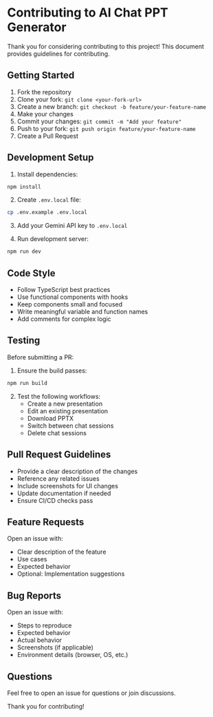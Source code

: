 # Contributing to AI Chat PPT Generator

Thank you for considering contributing to this project! This document provides guidelines for contributing.

## Getting Started

1. Fork the repository
2. Clone your fork: `git clone <your-fork-url>`
3. Create a new branch: `git checkout -b feature/your-feature-name`
4. Make your changes
5. Commit your changes: `git commit -m "Add your feature"`
6. Push to your fork: `git push origin feature/your-feature-name`
7. Create a Pull Request

## Development Setup

1. Install dependencies:
```bash
npm install
```

2. Create `.env.local` file:
```bash
cp .env.example .env.local
```

3. Add your Gemini API key to `.env.local`

4. Run development server:
```bash
npm run dev
```

## Code Style

- Follow TypeScript best practices
- Use functional components with hooks
- Keep components small and focused
- Write meaningful variable and function names
- Add comments for complex logic

## Testing

Before submitting a PR:

1. Ensure the build passes:
```bash
npm run build
```

2. Test the following workflows:
   - Create a new presentation
   - Edit an existing presentation
   - Download PPTX
   - Switch between chat sessions
   - Delete chat sessions

## Pull Request Guidelines

- Provide a clear description of the changes
- Reference any related issues
- Include screenshots for UI changes
- Update documentation if needed
- Ensure CI/CD checks pass

## Feature Requests

Open an issue with:
- Clear description of the feature
- Use cases
- Expected behavior
- Optional: Implementation suggestions

## Bug Reports

Open an issue with:
- Steps to reproduce
- Expected behavior
- Actual behavior
- Screenshots (if applicable)
- Environment details (browser, OS, etc.)

## Questions

Feel free to open an issue for questions or join discussions.

Thank you for contributing!
